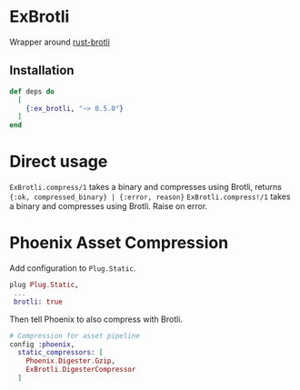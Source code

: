 # ExBrotli

Wrapper around [rust-brotli](https://github.com/dropbox/rust-brotli)

## Installation

```elixir
def deps do
  [
    {:ex_brotli, "~> 0.5.0"}
  ]
end
```

# Direct usage

`ExBrotli.compress/1` takes a binary and compresses using Brotli, returns `{:ok, compressed_binary} | {:error, reason}`
`ExBrotli.compress!/1` takes a binary and compresses using Brotli.  Raise on error.

# Phoenix Asset Compression

Add configuration to `Plug.Static`.

```elixir
plug Plug.Static,
 ...
 brotli: true
 ```
 
Then tell Phoenix to also compress with Brotli.

```elixir
# Compression for asset pipeline
config :phoenix,
  static_compressors: [
    Phoenix.Digester.Gzip,
    ExBrotli.DigesterCompressor
  ]
```